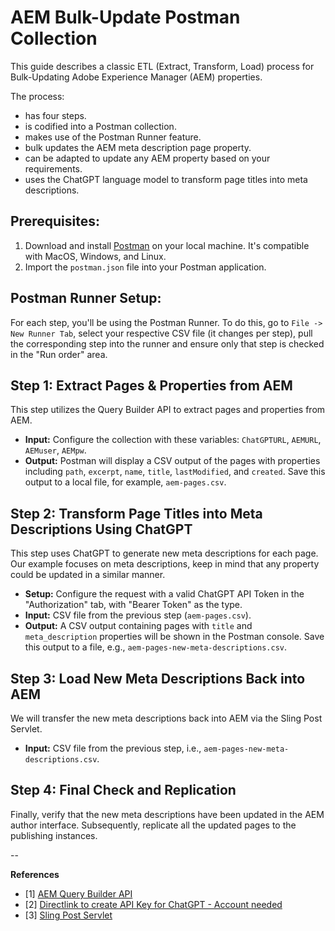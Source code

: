 # AEM Bulk-Update Postman Collection

This guide describes a classic ETL (Extract, Transform, Load) process for Bulk-Updating Adobe Experience Manager (AEM) properties.

The process:
- has four steps.
- is codified into a Postman collection.
- makes use of the Postman Runner feature.
- bulk updates the AEM meta description page property.
- can be adapted to update any AEM property based on your requirements.
- uses the ChatGPT language model to transform page titles into meta descriptions.

## Prerequisites:

1. Download and install [Postman](https://www.postman.com/downloads) on your local machine. It's compatible with MacOS, Windows, and Linux.
2. Import the `postman.json` file into your Postman application.

## Postman Runner Setup:

For each step, you'll be using the Postman Runner. To do this, go to `File -> New Runner Tab`, select your respective CSV file (it changes per step), pull the corresponding step into the runner and ensure only that step is checked in the "Run order" area.

## Step 1: Extract Pages & Properties from AEM

This step utilizes the Query Builder API to extract pages and properties from AEM.

- **Input:** Configure the collection with these variables: `ChatGPTURL`, `AEMURL`, `AEMuser`, `AEMpw`.
- **Output:** Postman will display a CSV output of the pages with properties including `path`, `excerpt`, `name`, `title`, `lastModified`, and `created`. Save this output to a local file, for example, `aem-pages.csv`.

## Step 2: Transform Page Titles into Meta Descriptions Using ChatGPT

This step uses ChatGPT to generate new meta descriptions for each page. Our example focuses on meta descriptions, keep in mind that any property could be updated in a similar manner.

- **Setup:** Configure the request with a valid ChatGPT API Token in the "Authorization" tab, with "Bearer Token" as the type.
- **Input:** CSV file from the previous step (`aem-pages.csv`).
- **Output:** A CSV output containing pages with `title` and `meta_description` properties will be shown in the Postman console. Save this output to a file, e.g., `aem-pages-new-meta-descriptions.csv`.

## Step 3: Load New Meta Descriptions Back into AEM

We will transfer the new meta descriptions back into AEM via the Sling Post Servlet.

- **Input:** CSV file from the previous step, i.e., `aem-pages-new-meta-descriptions.csv`.

## Step 4: Final Check and Replication

Finally, verify that the new meta descriptions have been updated in the AEM author interface. Subsequently, replicate all the updated pages to the publishing instances.

--

**References**
* [1] [AEM Query Builder API](https://experienceleague.adobe.com/docs/experience-manager-65/developing/platform/query-builder/querybuilder-api.html?lang=en)
* [2] [Directlink to create API Key for ChatGPT - Account needed](https://platform.openai.com/account/api-keys)
* [3] [Sling Post Servlet](https://sling.apache.org/documentation/bundles/manipulating-content-the-slingpostservlet-servlets-post.html)
